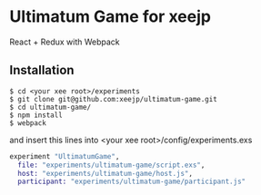 # Ultimatum Game for xeejp
React + Redux with Webpack

## Installation
```
$ cd <your xee root>/experiments
$ git clone git@github.com:xeejp/ultimatum-game.git
$ cd ultimatum-game/
$ npm install
$ webpack
```
and insert  this lines into \<your xee root\>/config/experiments.exs
```exs:experiments.exs
experiment "UltimatumGame",
  file: "experiments/ultimatum-game/script.exs",
  host: "experiments/ultimatum-game/host.js",
  participant: "experiments/ultimatum-game/participant.js"
```
